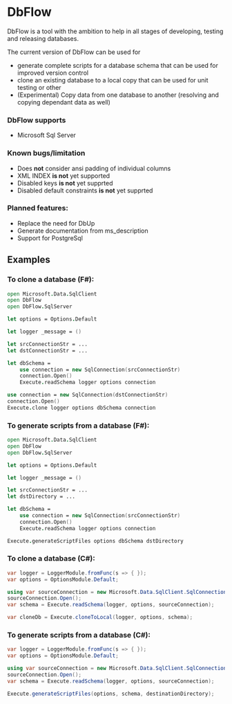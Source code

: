 # DbFlow

DbFlow is a tool with the ambition to help in all stages of developing, testing and releasing databases.

The current version of DbFlow can be used for 

- generate complete scripts for a database schema that can be used for improved version control	
- clone an existing database to a local copy that can be used for unit testing or other
- (Experimental) Copy data from one database to another (resolving and copying dependant data as well)

### DbFlow supports

- Microsoft Sql Server

### Known bugs/limitation

- Does **not** consider ansi padding of individual columns
- XML INDEX **is not** yet supported 
- Disabled keys **is not** yet supprted 
- Disabled default constraints **is not** yet supprted 

### Planned features:

- Replace the need for DbUp
- Generate documentation from ms_description
- Support for PostgreSql 

## Examples 

### To clone a database (F#):

```fsharp
open Microsoft.Data.SqlClient
open DbFlow
open DbFlow.SqlServer

let options = Options.Default

let logger _message = ()

let srcConnectionStr = ...
let dstConnectionStr = ...

let dbSchema = 
    use connection = new SqlConnection(srcConnectionStr)
    connection.Open()
    Execute.readSchema logger options connection

use connection = new SqlConnection(dstConnectionStr)
connection.Open()
Execute.clone logger options dbSchema connection 
```

### To generate scripts from a database (F#):

```fsharp
open Microsoft.Data.SqlClient
open DbFlow
open DbFlow.SqlServer

let options = Options.Default

let logger _message = ()

let srcConnectionStr = ...
let dstDirectory = ...

let dbSchema = 
    use connection = new SqlConnection(srcConnectionStr)
    connection.Open()
    Execute.readSchema logger options connection

Execute.generateScriptFiles options dbSchema dstDirectory   
```

### To clone a database (C#):

```csharp
var logger = LoggerModule.fromFunc(s => { });
var options = OptionsModule.Default;

using var sourceConnection = new Microsoft.Data.SqlClient.SqlConnection(sourceConnectionString);
sourceConnection.Open();
var schema = Execute.readSchema(logger, options, sourceConnection);

var cloneDb = Execute.cloneToLocal(logger, options, schema);
```

### To generate scripts from a database (C#):

```csharp
var logger = LoggerModule.fromFunc(s => { });
var options = OptionsModule.Default;

using var sourceConnection = new Microsoft.Data.SqlClient.SqlConnection(sourceConnectionString);
sourceConnection.Open();
var schema = Execute.readSchema(logger, options, sourceConnection);

Execute.generateScriptFiles(options, schema, destinationDirectory);
```